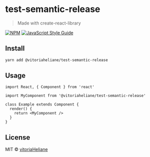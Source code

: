 # test-semantic-release

> Made with create-react-library

[![NPM](https://img.shields.io/npm/v/@vitoriaheliane/test-semantic-release.svg)](https://www.npmjs.com/package/@vitoriaheliane/test-semantic-release) [![JavaScript Style Guide](https://img.shields.io/badge/code_style-standard-brightgreen.svg)](https://standardjs.com)

## Install

```bash
yarn add @vitoriaheliane/test-semantic-release
```

## Usage

```tsx
import React, { Component } from 'react'

import MyComponent from '@vitoriaheliane/test-semantic-release'

class Example extends Component {
  render() {
    return <MyComponent />
  }
}
```

## License

MIT © [vitoriaHeliane](https://github.com/vitoriaHeliane)

